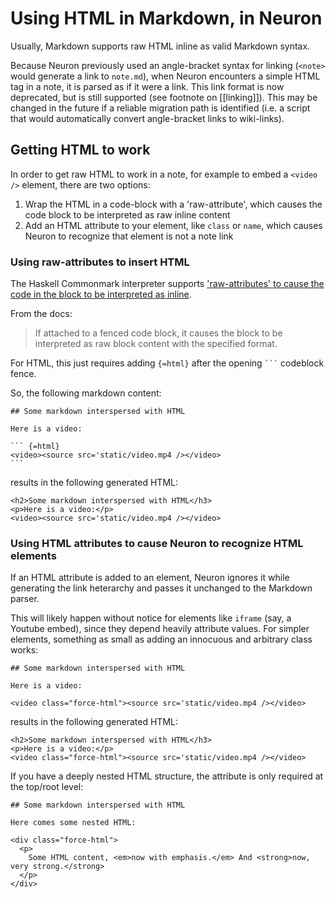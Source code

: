 # Using HTML in Markdown, in Neuron

Usually, Markdown supports raw HTML inline as valid Markdown syntax.

Because Neuron previously used an angle-bracket syntax for linking (`<note>` would generate a link to `note.md`), when Neuron encounters a simple HTML tag in a note, it is parsed as if it were a link. This link format is now deprecated, but is still supported (see footnote on [[linking]]).
This may be changed in the future if a reliable migration path is identified (i.e. a script that would automatically convert angle-bracket links to wiki-links).

## Getting HTML to work

In order to get raw HTML to work in a note, for example to embed a `<video />` element, there are two options:

1. Wrap the HTML in a code-block with a 'raw-attribute', which causes the code block to be interpreted as raw inline content
2. Add an HTML attribute to your element, like `class` or `name`, which causes Neuron to recognize that element is not a note link

### Using raw-attributes to insert HTML

The Haskell Commonmark interpreter supports ['raw-attributes' to cause the code in the block to be interpreted as inline](https://github.com/jgm/commonmark-hs/blob/master/commonmark-extensions/test/raw_attribute.md).

From the docs:

> If attached to a fenced code block, it causes the block to be interpreted as raw block content with the specified format.

For HTML, this just requires adding `{=html}` after the opening ` ``` ` codeblock fence.

So, the following markdown content:

```````````````````````````````` example
## Some markdown interspersed with HTML

Here is a video:

``` {=html}
<video><source src='static/video.mp4 /></video>
```
````````````````````````````````

results in the following generated HTML:

```````````````````````````````` example
<h2>Some markdown interspersed with HTML</h3>
<p>Here is a video:</p>
<video><source src='static/video.mp4 /></video>
````````````````````````````````

### Using HTML attributes to cause Neuron to recognize HTML elements

If an HTML attribute is added to an element, Neuron ignores it while generating the link heterarchy and passes it unchanged to the Markdown parser.

This will likely happen without notice for elements like `iframe` (say, a Youtube embed), since they depend heavily attribute values. For simpler elements, something as small as adding an innocuous and arbitrary class works:


```````````````````````````````` example
## Some markdown interspersed with HTML

Here is a video:

<video class="force-html"><source src='static/video.mp4 /></video>

````````````````````````````````

results in the following generated HTML:

```````````````````````````````` example
<h2>Some markdown interspersed with HTML</h3>
<p>Here is a video:</p>
<video class="force-html"><source src='static/video.mp4 /></video>

````````````````````````````````

If you have a deeply nested HTML structure, the attribute is only required at the top/root level:

```````````````````````````````` example
## Some markdown interspersed with HTML

Here comes some nested HTML:

<div class="force-html">
  <p>
    Some HTML content, <em>now with emphasis.</em> And <strong>now, very strong.</strong>
  </p>
</div>

````````````````````````````````
